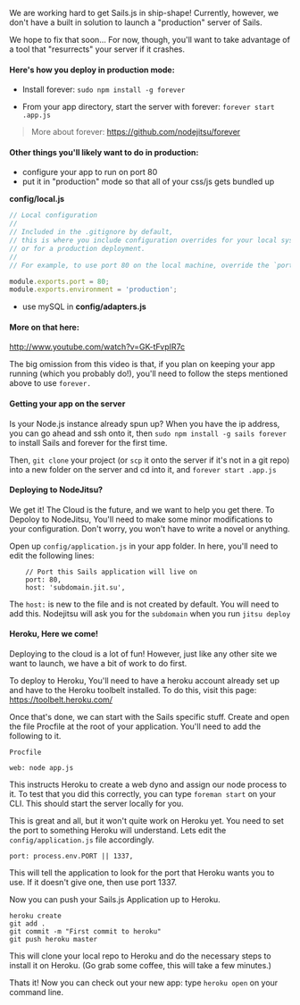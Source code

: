 We are working hard to get Sails.js in ship-shape! Currently, however, we don't have a built in solution to launch a "production" server of Sails.

We hope to fix that soon... For now, though, you'll want to take advantage of a tool that "resurrects" your server if it crashes.  

#### Here's how you deploy in production mode:

+ Install forever: `sudo npm install -g forever`

+ From your app directory, start the server with forever: `forever start .app.js`

> More about forever: https://github.com/nodejitsu/forever

#### Other things you'll likely want to do in production:
+ configure your app to run on port 80 
+ put it in "production" mode so that all of your css/js gets bundled up

**config/local.js**
```javascript
// Local configuration
// 
// Included in the .gitignore by default,
// this is where you include configuration overrides for your local system
// or for a production deployment.
//
// For example, to use port 80 on the local machine, override the `port` config

module.exports.port = 80;
module.exports.environment = 'production';

```
+ use mySQL in **config/adapters.js**

#### More on that here: 
http://www.youtube.com/watch?v=GK-tFvpIR7c

The big omission from this video is that, if you plan on keeping your app running (which you probably do!), you'll need to follow the steps mentioned above to use `forever.`

#### Getting your app on the server
Is your Node.js instance already spun up?  When you have the ip address, you can go ahead and ssh onto it, then `sudo npm install -g sails forever` to install Sails and forever for the first time.  

Then, `git clone` your project (or `scp` it onto the server if it's not in a git repo) into a new folder on the server and cd into it, and `forever start .app.js`


#### Deploying to NodeJitsu?
We get it! The Cloud is the future, and we want to help you get there.  To Depoloy to NodeJitsu, You'll need to make some minor modifications to your configuration.  Don't worry, you won't have to write a novel or anything.

Open up `config/application.js` in your app folder. In here, you'll need to edit the following lines:

```
	// Port this Sails application will live on
	port: 80,
	host: 'subdomain.jit.su',
```

The `host:` is new to the file and is not created by default.  You will need to add this.  Nodejitsu will ask you for the `subdomain` when you run `jitsu deploy`

#### Heroku, Here we come!
Deploying to the cloud is a lot of fun! However, just like any other site we want to launch, we have a bit of work to do first.

To deploy to Heroku,  You'll need to have a heroku account already set up and have to the Heroku toolbelt installed.  To do this, visit this page: https://toolbelt.heroku.com/

Once that's done, we can start with the Sails specific stuff.  Create and open the file Procfile at the root of your application.  You'll need to add the following to it.

`Procfile`
```
web: node app.js
```
This instructs Heroku to create a web dyno and assign our node process to it.  To test that you did this correctly, you can type `foreman start` on your CLI.  This should start the server locally for you.

This is great and all, but it won't quite work on Heroku yet.  You need to set the port to something Heroku will understand. Lets edit the `config/application.js` file accordingly.

```
port: process.env.PORT || 1337,
```

This will tell the application to look for the port that Heroku wants you to use.  If it doesn't give one, then use port 1337.

Now you can push your Sails.js Application up to Heroku.
```
heroku create
git add .
git commit -m "First commit to heroku"
git push heroku master
```
This will clone your local repo to Heroku and do the necessary steps to install it on Heroku.  (Go grab some coffee, this will take a few minutes.)

Thats it! Now you can check out your new app: type `heroku open` on your command line.